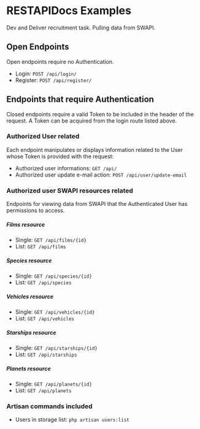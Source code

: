 # RESTAPIDocs Examples

Dev and Deliver recruitment task. Pulling data from SWAPI. 

## Open Endpoints

Open endpoints require no Authentication.

* Login: `POST /api/login/`
* Register: `POST /api/register/`

## Endpoints that require Authentication

Closed endpoints require a valid Token to be included in the header of the
request. A Token can be acquired from the login route listed above.

### Authorized User related

Each endpoint manipulates or displays information related to the User whose
Token is provided with the request:

* Authorized user informations: `GET /api/`
* Authorized user update e-mail action: `POST /api/user/update-email`

### Authorized user SWAPI resources related

Endpoints for viewing data from SWAPI that the Authenticated User
has permissions to access.

##### Films resource
* Single: `GET /api/films/{id}`
* List: `GET /api/films`

##### Species resource
* Single: `GET /api/species/{id}`
* List: `GET /api/species`

##### Vehicles resource
* Single: `GET /api/vehicles/{id}`
* List: `GET /api/vehicles`

##### Starships resource
* Single: `GET /api/starships/{id}`
* List: `GET /api/starships`

##### Planets resource
* Single: `GET /api/planets/{id}`
* List: `GET /api/planets`

### Artisan commands included

* Users in storage list: `php artisan users:list`
